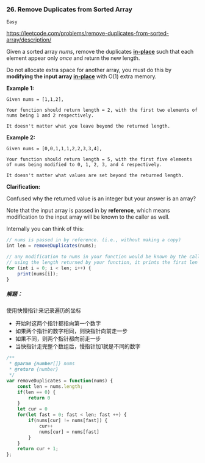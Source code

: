 ​	

### 26. Remove Duplicates from Sorted Array

`Easy`

https://leetcode.com/problems/remove-duplicates-from-sorted-array/description/

Given a sorted array *nums*, remove the duplicates [**in-place**](https://en.wikipedia.org/wiki/In-place_algorithm) such that each element appear only *once* and return the new length.

Do not allocate extra space for another array, you must do this by **modifying the input array [in-place](https://en.wikipedia.org/wiki/In-place_algorithm)** with O(1) extra memory.

**Example 1:**

```
Given nums = [1,1,2],

Your function should return length = 2, with the first two elements of nums being 1 and 2 respectively.

It doesn't matter what you leave beyond the returned length.
```

**Example 2:**

```
Given nums = [0,0,1,1,1,2,2,3,3,4],

Your function should return length = 5, with the first five elements of nums being modified to 0, 1, 2, 3, and 4 respectively.

It doesn't matter what values are set beyond the returned length.
```

**Clarification:**

Confused why the returned value is an integer but your answer is an array?

Note that the input array is passed in by **reference**, which means modification to the input array will be known to the caller as well.

Internally you can think of this:

```js
// nums is passed in by reference. (i.e., without making a copy)
int len = removeDuplicates(nums);

// any modification to nums in your function would be known by the caller.
// using the length returned by your function, it prints the first len elements.
for (int i = 0; i < len; i++) {
    print(nums[i]);
}
```



##### 解题：

使用快慢指针来记录遍历的坐标

-   开始时这两个指针都指向第一个数字
-   如果两个指针的数字相同，则快指针向前走一步
-   如果不同，则两个指针都向前走一步
-   当快指针走完整个数组后，慢指针加1就是不同的数字

~~~js
/**
 * @param {number[]} nums
 * @return {number}
 */
var removeDuplicates = function(nums) {
    const len = nums.length;
    if(len == 0) {
        return 0
    }
    let cur = 0
    for(let fast = 0; fast < len; fast ++) {
        if(nums[cur] != nums[fast]) {
            cur++
            nums[cur] = nums[fast]
        }
    }
    return cur + 1;
};
~~~

